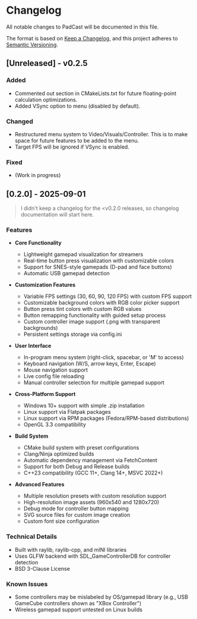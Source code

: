 # Changelog

All notable changes to PadCast will be documented in this file.

The format is based on [Keep a Changelog](https://keepachangelog.com/en/1.0.0/),
and this project adheres to [Semantic Versioning](https://semver.org/spec/v2.0.0.html).

## [Unreleased] - v0.2.5
### Added
- Commented out section in CMakeLists.txt for future floating-point calculation optimizations.
- Added VSync option to menu (disabled by default).

### Changed
- Restructured menu system to Video/Visuals/Controller. This is to make space for
future features to be added to the menu.
- Target FPS will be ignored if VSync is enabled.

### Fixed
- (Work in progress)

## [0.2.0] - 2025-09-01
> I didn't keep a changelog for the <v0.2.0 releases, so changelog documentation will start here.
### Features
- **Core Functionality**
  - Lightweight gamepad visualization for streamers
  - Real-time button press visualization with customizable colors
  - Support for SNES-style gamepads (D-pad and face buttons)
  - Automatic USB gamepad detection

- **Customization Features**
  - Variable FPS settings (30, 60, 90, 120 FPS) with custom FPS support
  - Customizable background colors with RGB color picker support
  - Button press tint colors with custom RGB values
  - Button remapping functionality with guided setup process
  - Custom controller image support (.png with transparent backgrounds)
  - Persistent settings storage via config.ini

- **User Interface**
  - In-program menu system (right-click, spacebar, or 'M' to access)
  - Keyboard navigation (W/S, arrow keys, Enter, Escape)
  - Mouse navigation support
  - Live config file reloading
  - Manual controller selection for multiple gamepad support

- **Cross-Platform Support**
  - Windows 10+ support with simple .zip installation
  - Linux support via Flatpak packages
  - Linux support via RPM packages (Fedora/RPM-based distributions)
  - OpenGL 3.3 compatibility

- **Build System**
  - CMake build system with preset configurations
  - Clang/Ninja optimized builds
  - Automatic dependency management via FetchContent
  - Support for both Debug and Release builds
  - C++23 compatibility (GCC 11+, Clang 14+, MSVC 2022+)

- **Advanced Features**
  - Multiple resolution presets with custom resolution support
  - High-resolution image assets (960x540 and 1280x720)
  - Debug mode for controller button mapping
  - SVG source files for custom image creation
  - Custom font size configuration

### Technical Details
- Built with raylib, raylib-cpp, and mINI libraries
- Uses GLFW backend with SDL_GameControllerDB for controller detection
- BSD 3-Clause License

### Known Issues
- Some controllers may be mislabeled by OS/gamepad library (e.g., USB GameCube controllers shown as "XBox Controller")
- Wireless gamepad support untested on Linux builds

